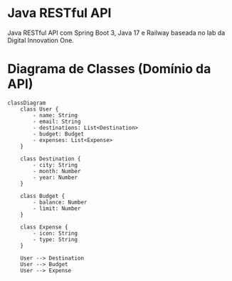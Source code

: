 # Java RESTful API
Java RESTful API com Spring Boot 3, Java 17 e Railway baseada no lab da Digital Innovation One.

# Diagrama de Classes (Domínio da API)

```mermaid
classDiagram
    class User {
        - name: String
        - email: String
        - destinations: List<Destination>
        - budget: Budget
        - expenses: List<Expense>
    }

    class Destination {
        - city: String
        - month: Number
        - year: Number
    }

    class Budget {
        - balance: Number
        - limit: Number
    }

    class Expense {
        - icon: String
        - type: String
    }

    User --> Destination
    User --> Budget
    User --> Expense

```
